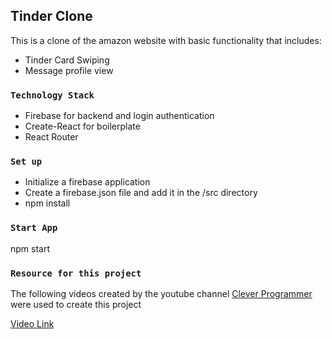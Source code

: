 ## Tinder Clone

This is a clone of the amazon website with basic functionality that includes:
- Tinder Card Swiping
- Message profile view

### `Technology Stack`

- Firebase for backend and login authentication
- Create-React for boilerplate
- React Router

### `Set up`

- Initialize a firebase application
- Create a firebase.json file and add it in the /src directory
- npm install

### `Start App`

npm start

### `Resource for this project`

The following videos created by the youtube channel [Clever Programmer](https://www.youtube.com/channel/UCqrILQNl5Ed9Dz6CGMyvMTQ) were used to create this project

[Video Link](https://youtu.be/DQfeB_FKKkc)